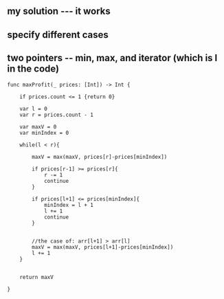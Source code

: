 ## my solution --- it works
## specify different cases
## two pointers -- min, max, and iterator (which is l in the code)

    func maxProfit(_ prices: [Int]) -> Int {
        
        if prices.count <= 1 {return 0}

        var l = 0
        var r = prices.count - 1

        var maxV = 0
        var minIndex = 0

        while(l < r){
                
            maxV = max(maxV, prices[r]-prices[minIndex])
            
            if prices[r-1] >= prices[r]{
                r -= 1
                continue
            }

            if prices[l+1] <= prices[minIndex]{
                minIndex = l + 1
                l += 1 
                continue
            }


            //the case of: arr[l+1] > arr[l]
            maxV = max(maxV, prices[l+1]-prices[minIndex])
            l += 1
        }


        return maxV

    }

